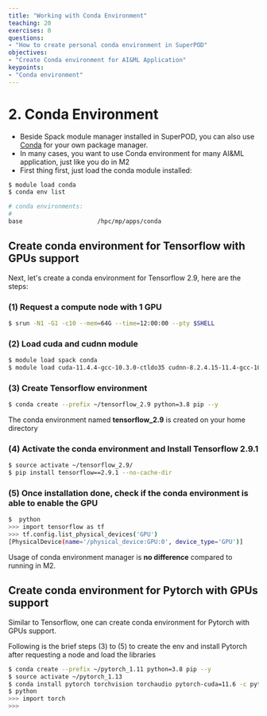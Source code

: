 ```yaml
---
title: "Working with Conda Environment"
teaching: 20
exercises: 0
questions:
- "How to create personal conda environment in SuperPOD"
objectives:
- "Create Conda environment for AI&ML Application"
keypoints:
- "Conda environment"
---
```

# 2. Conda Environment
 
- Beside Spack module manager installed in SuperPOD, you can also use [Conda](https://conda.io/) for your own package manager.
- In many cases, you want to use Conda environment for many AI&ML application, just like you do in M2
- First thing first, just load the conda module installed:

```bash
$ module load conda
$ conda env list

# conda environments:
#
base                     /hpc/mp/apps/conda
```

## Create conda environment for Tensorflow with GPUs support

Next, let's create a conda environment for Tensorflow 2.9, here are the steps:

### (1) Request a compute node with 1 GPU

```bash
$ srun -N1 -G1 -c10 --mem=64G --time=12:00:00 --pty $SHELL
```

### (2) Load cuda and cudnn module

```bash
$ module load spack conda
$ module load cuda-11.4.4-gcc-10.3.0-ctldo35 cudnn-8.2.4.15-11.4-gcc-10.3.0-eluwegp
```

### (3) Create Tensorflow environment

```bash
$ conda create --prefix ~/tensorflow_2.9 python=3.8 pip --y
```

The conda environment named **tensorflow_2.9** is created on your home directory

### (4) Activate the conda environment and Install Tensorflow 2.9.1

```bash
$ source activate ~/tensorflow_2.9/  
$ pip install tensorflow==2.9.1 --no-cache-dir
```

### (5) Once installation done, check if the conda environment is able to enable the GPU

```bash
$  python
>>> import tensorflow as tf
>>> tf.config.list_physical_devices('GPU')
[PhysicalDevice(name='/physical_device:GPU:0', device_type='GPU')]
```

Usage of conda environment manager is **no difference** compared to running in M2.

## Create conda environment for Pytorch with GPUs support

Similar to Tensorflow, one can create conda environment for Pytorch with GPUs support.

Following is the brief steps (3) to (5) to create the env and install Pytorch after requesting a node and load the libraries

```bash
$ conda create --prefix ~/pytorch_1.11 python=3.8 pip --y
$ source activate ~/pytorch_1.13
$ conda install pytorch torchvision torchaudio pytorch-cuda=11.6 -c pytorch -c nvidia
$ python
>>> import torch 
>>>
```


